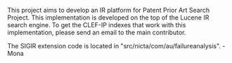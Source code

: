 This project aims to develop an IR platform for Patent Prior Art Search Project. This implementation is developed on the top of the Lucene IR search engine. To get the CLEF-IP indexes that work with this implementation, please send an email to the main contributor.

The SIGIR extension code is located in "src/nicta/com/au/failureanalysis". - Mona

